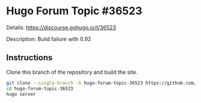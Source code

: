 # Hugo Forum Topic #36523

Details: <https://discourse.gohugo.io/t/36523>

Description: Build failure with 0.92

## Instructions

Clone this branch of the repository and build the site.

```bash
git clone --single-branch -b hugo-forum-topic-36523 https://github.com/jmooring/hugo-testing hugo-forum-topic-36523
cd hugo-forum-topic-36523
hugo server
```
